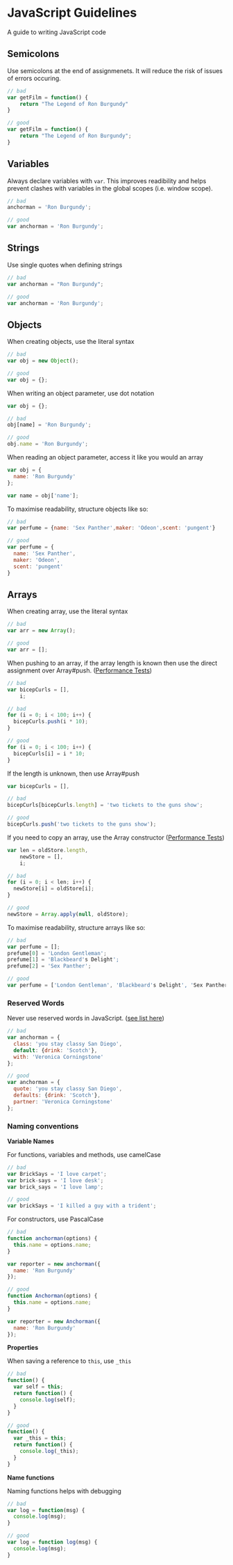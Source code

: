 JavaScript Guidelines
=====================

A guide to writing JavaScript code

## Semicolons

Use semicolons at the end of assignmenets. It will reduce the risk of issues of errors occuring.

```js
// bad
var getFilm = function() {
	return "The Legend of Ron Burgundy"
}

// good
var getFilm = function() {
	return "The Legend of Ron Burgundy";
}
```

## Variables

Always declare variables with `var`. This improves readibility and helps prevent clashes with variables in the global scopes (i.e. window scope).

```js
// bad
anchorman = 'Ron Burgundy';

// good
var anchorman = 'Ron Burgundy';
```

## Strings

Use single quotes when defining strings

```js
// bad
var anchorman = "Ron Burgundy";

// good
var anchorman = 'Ron Burgundy';
```


## Objects

When creating objects, use the literal syntax

```js
// bad
var obj = new Object();

// good
var obj = {};
```

When writing an object parameter, use dot notation

```js
var obj = {};

// bad
obj[name] = 'Ron Burgundy';

// good
obj.name = 'Ron Burgundy';
```

When reading an object parameter, access it like you would an array

```js
var obj = {
  name: 'Ron Burgundy'
};

var name = obj['name'];
```

To maximise readability, structure objects like so:

```js
// bad
var perfume = {name: 'Sex Panther',maker: 'Odeon',scent: 'pungent'}

// good
var perfume = {
  name: 'Sex Panther',
  maker: 'Odeon',
  scent: 'pungent'
}
```

## Arrays

When creating array, use the literal syntax

```js
// bad
var arr = new Array();

// good
var arr = [];
```

When pushing to an array, if the array length is known then use the direct assignment over Array#push. (<a href="http://jsperf.com/array-direct-assignment-vs-push/11">Performance Tests</a>)

```js
// bad
var bicepCurls = [],
    i;

// bad
for (i = 0; i < 100; i++) {
  bicepCurls.push(i * 10);
}

// good
for (i = 0; i < 100; i++) {
  bicepCurls[i] = i * 10;
}
```

If the length is unknown, then use Array#push

```js
var bicepCurls = [],

// bad
bicepCurls[bicepCurls.length] = 'two tickets to the guns show';

// good
bicepCurls.push('two tickets to the guns show');
```

If you need to copy an array, use the Array constructor (<a href="http://jsperf.com/converting-arguments-to-an-array/7">Performance Tests</a>)

```js
var len = oldStore.length,
    newStore = [],
    i;

// bad
for (i = 0; i < len; i++) {
  newStore[i] = oldStore[i];
}

// good
newStore = Array.apply(null, oldStore);
```

To maximise readability, structure arrays like so:

```js
// bad
var perfume = [];
prefume[0] = 'London Gentleman';
prefume[1] = 'Blackbeard's Delight';
prefume[2] = 'Sex Panther';

// good
var perfume = ['London Gentleman', 'Blackbeard's Delight', 'Sex Panther']
```

### Reserved Words

Never use reserved words in JavaScript. (<a href="https://gist.github.com/4275925">see list here</a>)

```js
// bad
var anchorman = {
  class: 'you stay classy San Diego',
  default: {drink: 'Scotch'},
  with: 'Veronica Corningstone'
};

// good
var anchorman = {
  quote: 'you stay classy San Diego',
  defaults: {drink: 'Scotch'},
  partner: 'Veronica Corningstone'
};
```

### Naming conventions

**Variable Names**

For functions, variables and methods, use camelCase

```js
// bad
var BrickSays = 'I love carpet';
var brick-says = 'I love desk';
var brick_says = 'I love lamp';

// good
var brickSays = 'I killed a guy with a trident';
```

For constructors, use PascalCase

```js
// bad
function anchorman(options) {
  this.name = options.name;
}

var reporter = new anchorman({
  name: 'Ron Burgundy'
});

// good
function Anchorman(options) {
  this.name = options.name;
}

var reporter = new Anchorman({
  name: 'Ron Burgundy'
});
```

**Properties**

When saving a reference to `this`, use `_this`

```js
// bad
function() {
  var self = this;
  return function() {
    console.log(self);
  }
}

// good
function() {
  var _this = this;
  return function() {
    console.log(_this);
  }
}
```

**Name functions**

Naming functions helps with debugging

```js
// bad
var log = function(msg) {
  console.log(msg);
}

// good
var log = function log(msg) {
  console.log(msg);
}
```